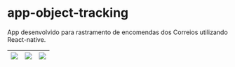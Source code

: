 # app-object-tracking

App desenvolvido para rastramento de encomendas dos Correios utilizando React-native.

![](https://i.imgur.com/EIsBX4I.gif) | ![](https://i.imgur.com/DjsCDoT.png?1) | ![](https://i.imgur.com/9zKRpO7.png?1) |
-------------------------------------|----------------------------------------|----------------------------------------|
